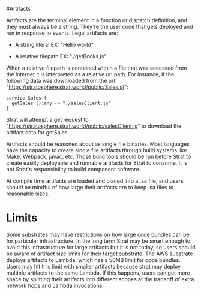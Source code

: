 #Artifacts

Artifacts are the terminal element in a function or dispatch definition, and they must always be a string.  They're the user code that gets deployed and run in response to events.  Legal artifacts are:
  
  - A string literal EX: "Hello world"

  - A relative filepath EX: "./getBooks.js"

When a relative filepath is contained within a file that was accessed from the internet it is interpreted as a relative url path.  For instance, if the following data was downloaded from the url "https://stratosphere.strat.world/public/Sales.st":

```
service Sales {
  getSales ():any -> "./salesClient.js"
}
```

Strat will attempt a get request to "https://stratosphere.strat.world/public/salesClient.js" to download the artifact data for getSales.

Artifacts should be reasoned about as single file binaries.  Most languages have the capacity to create single file artifacts through build systems like Make, Webpack, javac, etc.  Those build tools should be run before Strat to create easilly deployable and runnable artifacts for Strat to consume.  It is not Strat's responsibility to build component software.

At compile time artifacts are loaded and placed into a .sa file, and users should be mindful of how large their artifacts are to keep .sa files to reasonable sizes.

# Limits

Some substrates may have restrictions on how large code bundles can be for particular infrastructure.  In the long term Strat may be smart enough to avoid this infrastructure for large artifacts but it is not today, so users should be aware of artifact size limits for their target substrate.  The AWS substrate deploys artifacts to Lambda, which has a 50MB limit for code bundles.  Users may hit this limit with smaller artifacts because strat may deploy multiple artifacts to the same Lambda.  If this happens, users can get more space by splitting their artifacts into different scopes at the tradeoff of extra network hops and Lambda invocations.
